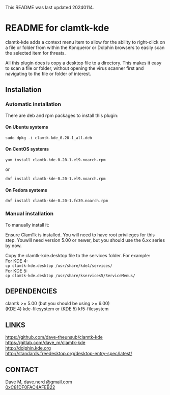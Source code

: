 This README was last updated 20240114.

# README for clamtk-kde

clamtk-kde adds a context menu item to allow for the ability to right-click
on a file or folder from within the Konqueror or Dolphin browsers
to easily scan the selected item for threats.

All this plugin does is copy a desktop file to a directory. This makes it
easy to scan a file or folder, without opening the virus scanner first and
navigating to the file or folder of interest.

## Installation

### Automatic installation

There are deb and rpm packages to install this plugin:

#### On Ubuntu systems

`sudo dpkg -i clamtk-kde_0.20-1_all.deb`

#### On CentOS systems

`yum install clamtk-kde-0.20-1.el9.noarch.rpm`

or

`dnf install clamtk-kde-0.20-1.el9.noarch.rpm`

#### On Fedora systems

`dnf install clamtk-kde-0.20-1.fc39.noarch.rpm`

### Manual installation

To manually install it:  

Ensure ClamTk is installed. You will need to have root privileges for this step. Youwill need version 5.00 or newer, but you should use the 6.xx series by now.

Copy the clamtk-kde.desktop file to the services folder. For example:  
For KDE 4:  
`cp clamtk-kde.desktop /usr/share/kde4/services/`  
For KDE 5:  
`cp clamtk-kde.desktop /usr/share/kservices5/ServiceMenus/`  

DEPENDENCIES
------------

clamtk >= 5.00 (but you should be using >= 6.00)  
(KDE 4) kde-filesystem or (KDE 5) kf5-filesystem  

LINKS
-----

https://github.com/dave-theunsub/clamtk-kde
https://gitlab.com/dave_m/clamtk-kde  
http://dolphin.kde.org  
http://standards.freedesktop.org/desktop-entry-spec/latest/  

CONTACT
-------
Dave M, dave.nerd @gmail.com  
  [0xC81DF0FAC4AFEB22](https://davem.fedorapeople.org/RPM-GPG-KEY-DaveM-20230506)
